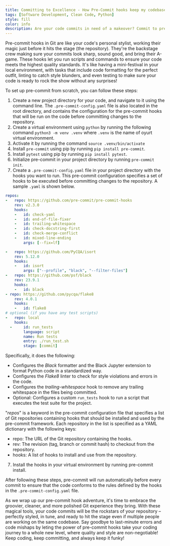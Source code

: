 ```yaml
---
title: Committing to Excellence - How Pre-Commit hooks keep my codebase prettier
tags: [Software Development, Clean Code, Python]
style: fill
color: info
description: Are your code commits in need of a makeover? Commit to pre-commit hooks!
---
```


Pre-commit hooks in Git are like your code's personal stylist, working their magic just before it hits the stage (the repository). They're the backstage crew making sure your commits look sharp, sound good, and bring their A-game. These hooks let you run scripts and commands to ensure your code meets the highest quality standards. It's like having a mini-festival in your local environment, with tasks that include code formatting for the perfect outfit, linting to catch style blunders, and even testing to make sure your code is ready to rock the show without any surprises!

To set up pre-commit from scratch, you can follow these steps:

1. Create a new project directory for your code, and navigate to it using the command line. The `.pre-commit-config.yaml` file is also located in the root directory, and contains the configuration for the pre-commit hooks that will be run on the code before committing changes to the repository.
2. Create a virtual environment using `python` by running the following command `python3 -m venv .venv` where `.venv` is the name of oyurt virtual environment.
3. Activate it by running the command `source .venv/bin/activate`
4. Install `pre-commit` using pip by running `pip install pre-commit`.
5. Install `pytest` using pip by running `pip install pytest`.
6. Initialize pre-commit in your project directory by running `pre-commit init`.
7. Create a `.pre-commit-config.yaml` file in your project directory with the hooks you want to run. This pre-commit configuration specifies a set of hooks to be executed before committing changes to the repository. A sample `.yaml` is shown below.

```yaml
repos:
-   repo: https://github.com/pre-commit/pre-commit-hooks
    rev: v2.3.0
    hooks:
    -   id: check-yaml
    -   id: end-of-file-fixer
    -   id: trailing-whitespace
    -   id: check-docstring-first
    -   id: check-merge-conflict
    -   id: mixed-line-ending
        args: [--fix=lf]

-   repo: https://github.com/PyCQA/isort
    rev: 5.12.0
    hooks:
    -   id: isort
        args: ["--profile", "black", "--filter-files"]
-   repo: https://github.com/psf/black
    rev: 23.9.1
    hooks:
    -   id: black
- repo: https://github.com/pycqa/flake8
    rev: 4.0.1
    hooks:
    -   id: flake8
# optional (if you have any test scripts)
-   repo: local
    hooks:
  -     id: run_tests
        language: script
        name: Run tests
        entry: ./run_test.sh
        stage: [commit]
```

Specifically, it does the following:

- Configures the *Black* formatter and the Black Jupyter extension to format Python code in a standardized way.
- Configures the *Flake8* linter to check for style violations and errors in the code.
- Configures the *trailing-whitespace* hook to remove any trailing whitespace in the files being committed.
- Optional:  Configures a custom `run_tests` hook to run a script that executes the test suite for the project.

"*repos*" is a keyword in the pre-commit configuration file that specifies a list of Git repositories containing hooks that should be installed and used by the pre-commit framework. Each repository in the list is specified as a YAML dictionary with the following keys:
- repo: The URL of the Git repository containing the hooks.
- rev: The revision (tag, branch or commit hash) to checkout from the repository.
- hooks: A list of hooks to install and use from the repository.

7. Install the hooks in your virtual environment by running pre-commit install.

After following these steps, pre-commit will run automatically before every commit to ensure that the code conforms to the rules defined by the hooks in the `.pre-commit-config.yaml` file.

As we wrap up our pre-commit hook adventure, it's time to embrace the groovier, cleaner, and more polished Git experience they bring. With these magical tools, your code commits will be the rockstars of your repository – perfectly styled, in tune, and ready to hit the stage even if multiple people are working on the same codebase. Say goodbye to last-minute errors and code mishaps by leting the power of pre-commit hooks take your coding journey to a whole new level, where quality and style are non-negotiable! Keep coding, keep committing, and always keep it funky!